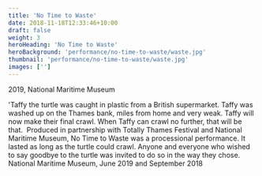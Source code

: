 ```yaml
---
title: 'No Time to Waste'
date: 2018-11-18T12:33:46+10:00
draft: false
weight: 3
heroHeading: 'No Time to Waste'
heroBackground: 'performance/no-time-to-waste/waste.jpg'
thumbnail: 'performance/no-time-to-waste/waste.jpg'
images: ['']
---
```

2019, National Maritime Museum

'Taffy the turtle was caught in plastic from a British supermarket. Taffy was washed up on the Thames bank, miles from home and very weak. 
Taffy will now make their final crawl. When Taffy can crawl no further, that will be that.
​
Produced in partnership with Totally Thames Festival and National Maritime Museum, No Time to Waste was a processional performance. It lasted as long as the turtle could crawl. Anyone and everyone who wished to say goodbye to the turtle was invited to do so in the way they chose.  
National Maritime Museum, June 2019 and September 2018


